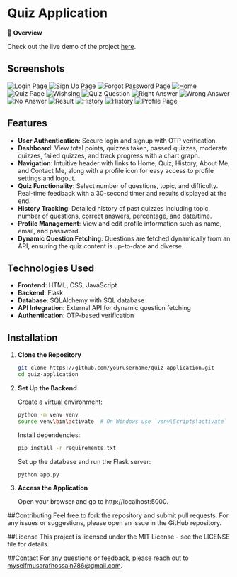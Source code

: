 # Quiz Application

🚀 **Overview**

Check out the live demo of the project [here](https://quizraf.pythonanywhere.com).

## Screenshots

![Login Page](screenshots/login.png)
![Sign Up Page](screenshots/signup.png)
![Forgot Password Page](screenshots/forgot-password.png)
![Home](screenshots/home.png)
![Quiz Page](screenshots/question-select.png)
![Wishsing](screenshots/greet-message.png)
![Quiz Question](screenshots/quiz-question.png)
![Right Answer](screenshots/right-answer.png)
![Wrong Answer](screenshots/wrong-answer.png)
![No Answer](screenshots/no-answer.png)
![Result](screenshots/result.png)
![History](screenshots/history.png)
![History](screenshots/history-2.png)
![Profile Page](screenshots/profile.png)

## Features

- **User Authentication**: Secure login and signup with OTP verification.
- **Dashboard**: View total points, quizzes taken, passed quizzes, moderate quizzes, failed quizzes, and track progress with a chart graph.
- **Navigation**: Intuitive header with links to Home, Quiz, History, About Me, and Contact Me, along with a profile icon for easy access to profile settings and logout.
- **Quiz Functionality**: Select number of questions, topic, and difficulty. Real-time feedback with a 30-second timer and results displayed at the end.
- **History Tracking**: Detailed history of past quizzes including topic, number of questions, correct answers, percentage, and date/time.
- **Profile Management**: View and edit profile information such as name, email, and password.
- **Dynamic Question Fetching**: Questions are fetched dynamically from an API, ensuring the quiz content is up-to-date and diverse.

## Technologies Used

- **Frontend**: HTML, CSS, JavaScript
- **Backend**: Flask
- **Database**: SQLAlchemy with SQL database
- **API Integration**: External API for dynamic question fetching
- **Authentication**: OTP-based verification

## Installation

1. **Clone the Repository**

   ```bash
   git clone https://github.com/yourusername/quiz-application.git
   cd quiz-application
   ```
2. **Set Up the Backend**

    Create a virtual environment:

    ```bash
    python -m venv venv
    source venv\bin\activate  # On Windows use `venv\Scripts\activate`
    ```
    Install dependencies:

    ```bash
    pip install -r requirements.txt
    ```
    Set up the database and run the Flask server:

    ```bash
    python app.py
    ```
2. **Access the Application**

    Open your browser and go to http://localhost:5000.

##Contributing
Feel free to fork the repository and submit pull requests. For any issues or suggestions, please open an issue in the GitHub repository.

##License
This project is licensed under the MIT License - see the LICENSE file for details.

##Contact
For any questions or feedback, please reach out to myselfmusarafhossain786@gmail.com.